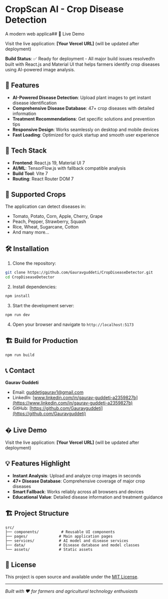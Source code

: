 # CropScan AI - Crop Disease Detection

A modern web applica## 🚀 Live Demo

Visit the live application: **[Your Vercel URL]** (will be updated after deployment)

**Build Status**: ✅ Ready for deployment - All major build issues resolved!n built with React.js and Material UI that helps farmers identify crop diseases using AI-powered image analysis.

## 🌾 Features

- **AI-Powered Disease Detection**: Upload plant images to get instant disease identification
- **Comprehensive Disease Database**: 47+ crop diseases with detailed information
- **Treatment Recommendations**: Get specific solutions and prevention tips
- **Responsive Design**: Works seamlessly on desktop and mobile devices
- **Fast Loading**: Optimized for quick startup and smooth user experience

## 🚀 Tech Stack

- **Frontend**: React.js 19, Material UI 7
- **AI/ML**: TensorFlow.js with fallback compatible analysis
- **Build Tool**: Vite 7
- **Routing**: React Router DOM 7

## 📱 Supported Crops

The application can detect diseases in:
- Tomato, Potato, Corn, Apple, Cherry, Grape
- Peach, Pepper, Strawberry, Squash
- Rice, Wheat, Sugarcane, Cotton
- And many more...

## 🛠️ Installation

1. Clone the repository:
```bash
git clone https://github.com/Gauravguddeti/CropDiseaseDetector.git
cd CropDiseaseDetector
```

2. Install dependencies:
```bash
npm install
```

3. Start the development server:
```bash
npm run dev
```

4. Open your browser and navigate to `http://localhost:5173`

## 🏗️ Build for Production

```bash
npm run build
```

## 📞 Contact

**Gaurav Guddeti**
- Email: guddetigaurav1@gmail.com
- LinkedIn: [www.linkedin.com/in/gaurav-guddeti-a2359827b](https://www.linkedin.com/in/gaurav-guddeti-a2359827b)
- GitHub: [https://github.com/Gauravguddeti](https://github.com/Gauravguddeti)

## � Live Demo

Visit the live application: **[Your Vercel URL]** (will be updated after deployment)

## 💡 Features Highlight

- **Instant Analysis**: Upload and analyze crop images in seconds
- **47+ Disease Database**: Comprehensive coverage of major crop diseases
- **Smart Fallback**: Works reliably across all browsers and devices
- **Educational Value**: Detailed disease information and treatment guidance

## 🏗️ Project Structure

```
src/
├── components/          # Reusable UI components
├── pages/              # Main application pages
├── services/           # AI model and disease services
├── data/               # Disease database and model classes
└── assets/             # Static assets
```

## 📄 License

This project is open source and available under the [MIT License](LICENSE).

---

*Built with ❤️ for farmers and agricultural technology enthusiasts*
